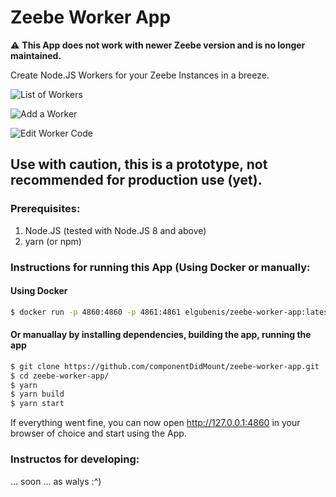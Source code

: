 # Zeebe Worker App

:warning: **This App does not work with newer Zeebe version and is no longer maintained.**

Create Node.JS Workers for your Zeebe Instances in a breeze.

![List of Workers](https://photos-2.dropbox.com/t/2/AABSzpR6Id5j9NlYJu5AymniOQKbEPFfmCDPsffTh6qBJg/12/704448573/png/32x32/3/1529506800/0/2/Screenshot%202018-06-20%2012.19.34.png/EPXR8ecFGMgBIAcoBw/-F_c9_TTz-pjzWL7niV8-1dgp4B-Ca8ZDkurYClm1FA?dl=0&preserve_transparency=1&size=1280x960&size_mode=3)

![Add a Worker](https://photos-3.dropbox.com/t/2/AADAlCa9VIhWhMfJvd8otMIOc--KRJcCcLy31GOlgisCOg/12/704448573/png/32x32/3/1529506800/0/2/Screenshot%202018-06-20%2012.21.45.png/EPXR8ecFGMkBIAcoBw/U8x7me511ahxHtTL8bdWI_zq2J4Up2iWUPGrCS-EoS0?dl=0&preserve_transparency=1&size=1280x960&size_mode=3)

![Edit Worker Code](https://photos-4.dropbox.com/t/2/AABF7uinIHPrIpheWhxpmjlmoUP59HC-7jYGQUUoq_RzYA/12/704448573/png/32x32/3/1529506800/0/2/Screenshot%202018-06-20%2012.22.58.png/EPXR8ecFGMsBIAcoBw/37wfYHirmMZFRx0ssZWEbYCe_EsDw3E4fAHnVNIwQ7U?dl=0&preserve_transparency=1&size=1280x960&size_mode=3)

## Use with caution, this is a prototype, not recommended for production use (yet).

### Prerequisites:

1.  Node.JS (tested with Node.JS 8 and above)
2.  yarn (or npm)

### Instructions for running this App (Using Docker or manually:

#### Using Docker

```sh
$ docker run -p 4860:4860 -p 4861:4861 elgubenis/zeebe-worker-app:latest
```

#### Or manuallay by installing dependencies, building the app, running the app

```sh
$ git clone https://github.com/componentDidMount/zeebe-worker-app.git
$ cd zeebe-worker-app/
$ yarn
$ yarn build
$ yarn start
```

If everything went fine, you can now open http://127.0.0.1:4860 in your browser of choice and start using the App.

### Instructos for developing:

... soon ... as walys :^)
